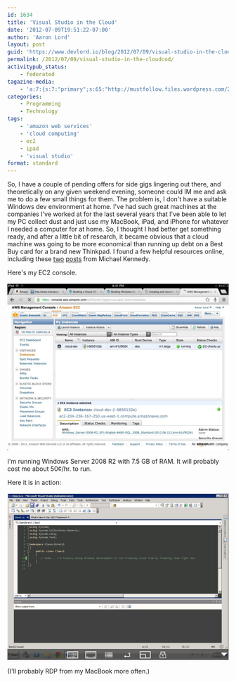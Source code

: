 ```yaml
---
id: 1634
title: 'Visual Studio in the Cloud'
date: '2012-07-09T19:51:22-07:00'
author: 'Aaron Lord'
layout: post
guid: 'https://www.devlord.io/blog/2012/07/09/visual-studio-in-the-cloudcod/'
permalink: /2012/07/09/visual-studio-in-the-cloudcod/
activitypub_status:
    - federated
tagazine-media:
    - 'a:7:{s:7:"primary";s:65:"http://mustfollow.files.wordpress.com/2012/07/20120709-205029.jpg";s:6:"images";a:2:{s:65:"http://mustfollow.files.wordpress.com/2012/07/20120709-205029.jpg";a:6:{s:8:"file_url";s:65:"http://mustfollow.files.wordpress.com/2012/07/20120709-205029.jpg";s:5:"width";s:4:"1024";s:6:"height";s:3:"768";s:4:"type";s:5:"image";s:4:"area";s:6:"786432";s:9:"file_path";s:0:"";}s:65:"http://mustfollow.files.wordpress.com/2012/07/20120709-205119.jpg";a:6:{s:8:"file_url";s:65:"http://mustfollow.files.wordpress.com/2012/07/20120709-205119.jpg";s:5:"width";s:4:"1024";s:6:"height";s:3:"768";s:4:"type";s:5:"image";s:4:"area";s:6:"786432";s:9:"file_path";s:0:"";}}s:6:"videos";a:0:{}s:11:"image_count";s:1:"2";s:6:"author";s:8:"28099389";s:7:"blog_id";s:8:"28571045";s:9:"mod_stamp";s:19:"2012-07-10 04:00:56";}'
categories:
    - Programming
    - Technology
tags:
    - 'amazon web services'
    - 'cloud computing'
    - ec2
    - ipad
    - 'visual studio'
format: standard
---
```


So, I have a couple of pending offers for side gigs lingering out there, and theoretically on any given weekend evening, someone could IM me and ask me to do a few small things for them. The problem is, I don't have a suitable Windows dev environment at home. I've had such great machines at the companies I've worked at for the last several years that I've been able to let my PC collect dust and just use my MacBook, iPad, and iPhone for whatever I needed a computer for at home. So, I thought I had better get something ready, and after a little bit of research, it became obvious that a cloud machine was going to be more economical than running up debt on a Best Buy card for a brand new Thinkpad. I found a few helpful resources online, including these <a href="http://blog.michaelckennedy.net/2011/06/13/building-a-cloud-os-for-net-developers-part-2/">two</a> <a href="http://www.michaelckennedy.net/blog/2010/01/31/BuildingWindowsMachinesInAmazonEC2.aspx">posts</a> from Michael Kennedy.

Here's my EC2 console.<br /><br /><a href="/assets/img/2012/07/20120709-205029.jpg"><img src="/assets/img/2012/07/20120709-205029.jpg" alt="20120709-205029.jpg" class="alignnone size-full" /></a>

I'm running Windows Server 2008 R2 with 7.5 GB of RAM. It will probably cost me about 50¢/hr. to run.

Here it is in action:<br /><br /><a href="/assets/img/2012/07/20120709-205119.jpg"><img src="/assets/img/2012/07/20120709-205119.jpg" alt="20120709-205119.jpg" class="alignnone size-full" /></a>

(I'll probably RDP from my MacBook more often.)